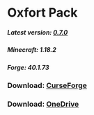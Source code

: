 # Oxfort Pack

##### Latest version: [0.7.0](https://github.com/Proxwian/oxtopackmc/blob/main/CHANGELOG.md)
##### Minecraft: 1.18.2
##### Forge: 40.1.73

### Download: [CurseForge](https://www.curseforge.com/minecraft/modpacks/oxfortpack/files)
### Download: [OneDrive](https://1drv.ms/u/s!%20Al265ZvwNJDtlL9kvOUurUD7hBVsOA?%20e=Bouf4c)
